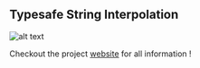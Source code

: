 ## Typesafe String Interpolation

![alt text](https://travis-ci.org/afsalthaj/safe-string-interpolation.svg?branch=master)

Checkout the project [website](https://afsalthaj.github.io/safe-string-interpolation/) for all information !

